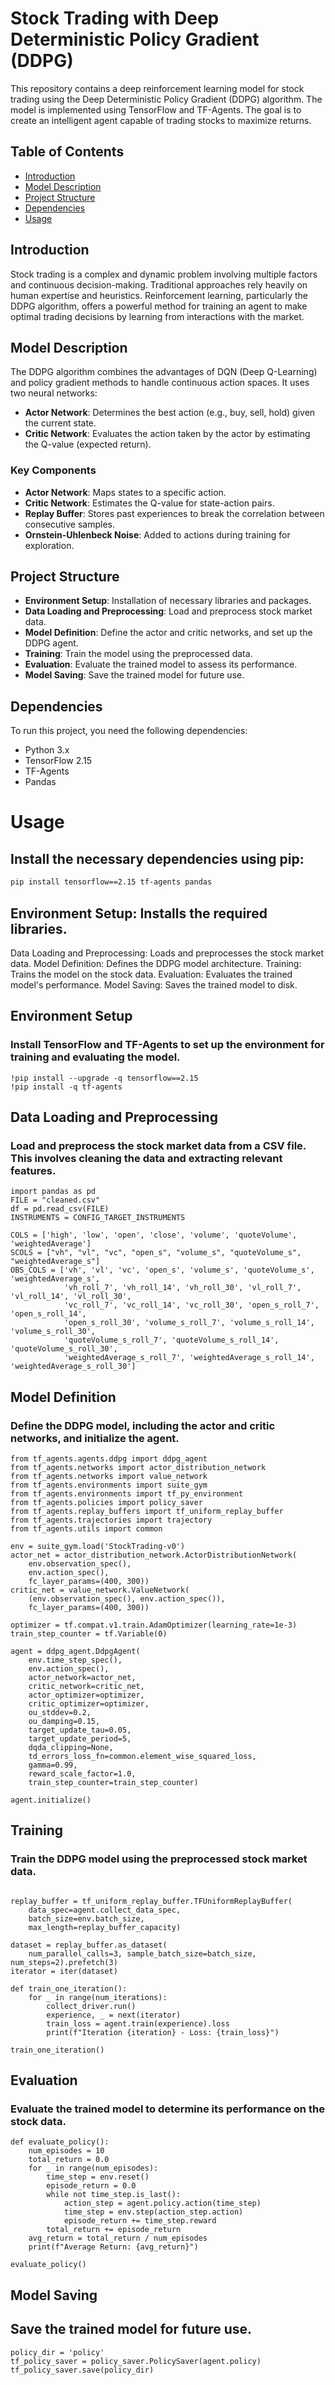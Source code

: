 # Stock Trading with Deep Deterministic Policy Gradient (DDPG)

This repository contains a deep reinforcement learning model for stock trading using the Deep Deterministic Policy Gradient (DDPG) algorithm. The model is implemented using TensorFlow and TF-Agents. The goal is to create an intelligent agent capable of trading stocks to maximize returns.

## Table of Contents
- [Introduction](#introduction)
- [Model Description](#model-description)
- [Project Structure](#project-structure)
- [Dependencies](#dependencies)
- [Usage](#usage)


## Introduction

Stock trading is a complex and dynamic problem involving multiple factors and continuous decision-making. Traditional approaches rely heavily on human expertise and heuristics. Reinforcement learning, particularly the DDPG algorithm, offers a powerful method for training an agent to make optimal trading decisions by learning from interactions with the market.

## Model Description

The DDPG algorithm combines the advantages of DQN (Deep Q-Learning) and policy gradient methods to handle continuous action spaces. It uses two neural networks:
- **Actor Network**: Determines the best action (e.g., buy, sell, hold) given the current state.
- **Critic Network**: Evaluates the action taken by the actor by estimating the Q-value (expected return).

### Key Components

- **Actor Network**: Maps states to a specific action.
- **Critic Network**: Estimates the Q-value for state-action pairs.
- **Replay Buffer**: Stores past experiences to break the correlation between consecutive samples.
- **Ornstein-Uhlenbeck Noise**: Added to actions during training for exploration.

## Project Structure

- **Environment Setup**: Installation of necessary libraries and packages.
- **Data Loading and Preprocessing**: Load and preprocess stock market data.
- **Model Definition**: Define the actor and critic networks, and set up the DDPG agent.
- **Training**: Train the model using the preprocessed data.
- **Evaluation**: Evaluate the trained model to assess its performance.
- **Model Saving**: Save the trained model for future use.

## Dependencies

To run this project, you need the following dependencies:

- Python 3.x
- TensorFlow 2.15
- TF-Agents
- Pandas
# Usage
## Install the necessary dependencies using pip:

```sh
pip install tensorflow==2.15 tf-agents pandas

````
## Environment Setup: Installs the required libraries.
Data Loading and Preprocessing: Loads and preprocesses the stock market data.
Model Definition: Defines the DDPG model architecture.
Training: Trains the model on the stock data.
Evaluation: Evaluates the trained model's performance.
Model Saving: Saves the trained model to disk.
 

## Environment Setup
### Install TensorFlow and TF-Agents to set up the environment for training and evaluating the model.
````
!pip install --upgrade -q tensorflow==2.15
!pip install -q tf-agents
````
## Data Loading and Preprocessing
### Load and preprocess the stock market data from a CSV file. This involves cleaning the data and extracting relevant features.
````
import pandas as pd
FILE = "cleaned.csv"
df = pd.read_csv(FILE)
INSTRUMENTS = CONFIG_TARGET_INSTRUMENTS

COLS = ['high', 'low', 'open', 'close', 'volume', 'quoteVolume', 'weightedAverage']
SCOLS = ["vh", "vl", "vc", "open_s", "volume_s", "quoteVolume_s", "weightedAverage_s"]
OBS_COLS = ['vh', 'vl', 'vc', 'open_s', 'volume_s', 'quoteVolume_s', 'weightedAverage_s',
            'vh_roll_7', 'vh_roll_14', 'vh_roll_30', 'vl_roll_7', 'vl_roll_14', 'vl_roll_30',
            'vc_roll_7', 'vc_roll_14', 'vc_roll_30', 'open_s_roll_7', 'open_s_roll_14', 
            'open_s_roll_30', 'volume_s_roll_7', 'volume_s_roll_14', 'volume_s_roll_30', 
            'quoteVolume_s_roll_7', 'quoteVolume_s_roll_14', 'quoteVolume_s_roll_30', 
            'weightedAverage_s_roll_7', 'weightedAverage_s_roll_14', 'weightedAverage_s_roll_30']

````
## Model Definition
### Define the DDPG model, including the actor and critic networks, and initialize the agent.

````
from tf_agents.agents.ddpg import ddpg_agent
from tf_agents.networks import actor_distribution_network
from tf_agents.networks import value_network
from tf_agents.environments import suite_gym
from tf_agents.environments import tf_py_environment
from tf_agents.policies import policy_saver
from tf_agents.replay_buffers import tf_uniform_replay_buffer
from tf_agents.trajectories import trajectory
from tf_agents.utils import common

env = suite_gym.load('StockTrading-v0')
actor_net = actor_distribution_network.ActorDistributionNetwork(
    env.observation_spec(),
    env.action_spec(),
    fc_layer_params=(400, 300))
critic_net = value_network.ValueNetwork(
    (env.observation_spec(), env.action_spec()),
    fc_layer_params=(400, 300))

optimizer = tf.compat.v1.train.AdamOptimizer(learning_rate=1e-3)
train_step_counter = tf.Variable(0)

agent = ddpg_agent.DdpgAgent(
    env.time_step_spec(),
    env.action_spec(),
    actor_network=actor_net,
    critic_network=critic_net,
    actor_optimizer=optimizer,
    critic_optimizer=optimizer,
    ou_stddev=0.2,
    ou_damping=0.15,
    target_update_tau=0.05,
    target_update_period=5,
    dqda_clipping=None,
    td_errors_loss_fn=common.element_wise_squared_loss,
    gamma=0.99,
    reward_scale_factor=1.0,
    train_step_counter=train_step_counter)

agent.initialize()
````
## Training
### Train the DDPG model using the preprocessed stock market data.
````

replay_buffer = tf_uniform_replay_buffer.TFUniformReplayBuffer(
    data_spec=agent.collect_data_spec,
    batch_size=env.batch_size,
    max_length=replay_buffer_capacity)

dataset = replay_buffer.as_dataset(
    num_parallel_calls=3, sample_batch_size=batch_size, num_steps=2).prefetch(3)
iterator = iter(dataset)

def train_one_iteration():
    for _ in range(num_iterations):
        collect_driver.run()
        experience, _ = next(iterator)
        train_loss = agent.train(experience).loss
        print(f"Iteration {iteration} - Loss: {train_loss}")

train_one_iteration()
````
## Evaluation
### Evaluate the trained model to determine its performance on the stock data.
````
def evaluate_policy():
    num_episodes = 10
    total_return = 0.0
    for _ in range(num_episodes):
        time_step = env.reset()
        episode_return = 0.0
        while not time_step.is_last():
            action_step = agent.policy.action(time_step)
            time_step = env.step(action_step.action)
            episode_return += time_step.reward
        total_return += episode_return
    avg_return = total_return / num_episodes
    print(f"Average Return: {avg_return}")

evaluate_policy()
````
## Model Saving
## Save the trained model for future use.

````
policy_dir = 'policy'
tf_policy_saver = policy_saver.PolicySaver(agent.policy)
tf_policy_saver.save(policy_dir)
````
